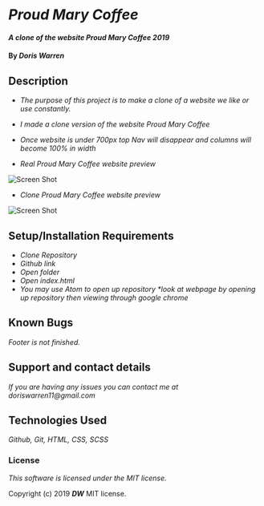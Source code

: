 # _Proud Mary Coffee_

#### _A clone of the website Proud Mary Coffee 2019_

#### By _**Doris Warren**_

## Description

* _The purpose of this project is to make a clone of a website we like or use constantly._

* _I made a clone version of the website Proud Mary Coffee_

* _Once website is under 700px top Nav will disappear and columns will become 100% in width_

* _Real Proud Mary Coffee website preview_

![Screen Shot]("proud-mary/img/original.png")

* _Clone Proud Mary Coffee website preview_

![Screen Shot]("img/copy.png")

## Setup/Installation Requirements

* _Clone Repository_
* _Github link_
* _Open folder_
* _Open index.html_
* _You may use Atom to open up repository *look at webpage by opening up repository then viewing through google chrome_

## Known Bugs

 _Footer is not finished._

## Support and contact details

_If you are having any issues you can contact me at doriswarren11@gmail.com_

## Technologies Used

_Github, Git, HTML, CSS, SCSS_


### License

*This software is licensed under the MIT license.*

Copyright (c) 2019 **_DW_** MIT license.
